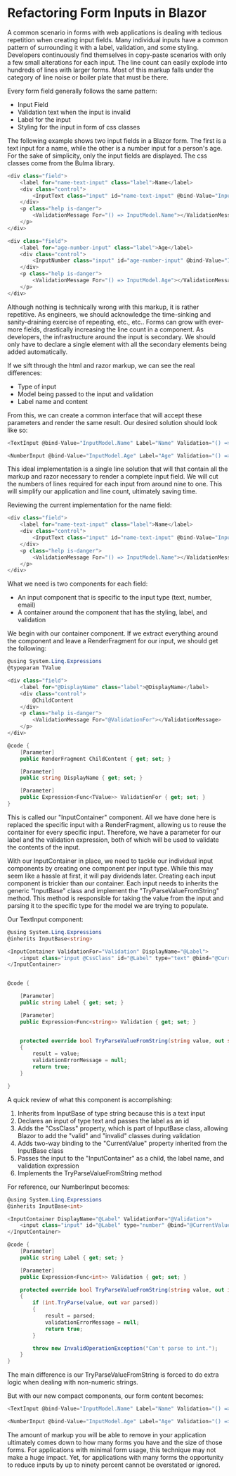 # Refactoring Form Inputs in Blazor

A common scenario in forms with web applications is dealing with tedious repetition when creating input fields. Many individual inputs have a common pattern of surrounding it with a label, validation, and some styling. Developers continuously find themselves in copy-paste scenarios with only a few small alterations for each input. The line count can easily explode into hundreds of lines with larger forms. Most of this markup falls under the category of line noise or boiler plate that must be there.

Every form field generally follows the same pattern:

- Input Field
- Validation text when the input is invalid
- Label for the input
- Styling for the input in form of css classes

The following example shows two input fields in a Blazor form. The first is a text input for a name, while the other is a number input for a person's age. For the sake of simplicity, only the input fields are displayed. The css classes come from the Bulma library.

```csharp
<div class="field">
    <label for="name-text-input" class="label">Name</label>
    <div class="control">
        <InputText class="input" id="name-text-input" @bind-Value="InputModel.Name"></InputText>
    </div>
    <p class="help is-danger">
        <ValidationMessage For="() => InputModel.Name"></ValidationMessage>
    </p>
</div>

<div class="field">
    <label for="age-number-input" class="label">Age</label>
    <div class="control">
        <InputNumber class="input" id="age-number-input" @bind-Value="InputModel.Age"></InputNumber>
    </div>
    <p class="help is-danger">
        <ValidationMessage For="() => InputModel.Age"></ValidationMessage>
    </p>
</div>
```

Although nothing is technically wrong with this markup, it is rather repetitive. As engineers, we should acknowledge the time-sinking and sanity-draining exercise of repeating, etc., etc.. Forms can grow with ever-more fields, drastically increasing the line count in a component. As developers, the infrastructure around the input is secondary. We should only have to declare a single element with all the secondary elements being added automatically.

If we sift through the html and razor markup, we can see the real differences:

- Type of input
- Model being passed to the input and validation
- Label name and content

From this, we can create a common interface that will accept these parameters and render the same result. Our desired solution should look like so:

```csharp
<TextInput @bind-Value="InputModel.Name" Label="Name" Validation="() => InputModel.Name" />

<NumberInput @bind-Value="InputModel.Age" Label="Age" Validation="() => InputModel.Age" />
```

This ideal implementation is a single line solution that will that contain all the markup and razor necessary to render a complete input field. We will cut the numbers of lines required for each input from around nine to one. This will simplify our application and line count, ultimately saving time.

Reviewing the current implementation for the name field:

```csharp
<div class="field">
    <label for="name-text-input" class="label">Name</label>
    <div class="control">
        <InputText class="input" id="name-text-input" @bind-Value="InputModel.Name"></InputText>
    </div>
    <p class="help is-danger">
        <ValidationMessage For="() => InputModel.Name"></ValidationMessage>
    </p>
</div>
```

What we need is two components for each field:

- An input component that is specific to the input type (text, number, email)
- A container around the component that has the styling, label, and validation

We begin with our container component. If we extract everything around the component and leave a RenderFragment for our input, we should get the following:

```csharp
@using System.Linq.Expressions
@typeparam TValue

<div class="field">
    <label for="@DisplayName" class="label">@DisplayName</label>
    <div class="control">
        @ChildContent
    </div>
    <p class="help is-danger">
        <ValidationMessage For="@ValidationFor"></ValidationMessage>
    </p>
</div>

@code {
    [Parameter]
    public RenderFragment ChildContent { get; set; }

    [Parameter]
    public string DisplayName { get; set; }

    [Parameter]
    public Expression<Func<TValue>> ValidationFor { get; set; }
}
```

This is called our "InputContainer" component. All we have done here is replaced the specific input with a RenderFragment, allowing us to reuse the container for every specific input. Therefore, we have a parameter for our label and the validation expression, both of which will be used to validate the contents of the input.

With our InputContainer in place, we need to tackle our individual input components by creating one component per input type. While this may seem like a hassle at first, it will pay dividends later. Creating each input component is trickier than our container. Each input needs to inherits the generic "InputBase" class and implement the "TryParseValueFromString" method. This method is responsible for taking the value from the input and parsing it to the specific type for the model we are trying to populate.

Our TextInput component:

```csharp
@using System.Linq.Expressions
@inherits InputBase<string>

<InputContainer ValidationFor="Validation" DisplayName="@Label">
    <input class="input @CssClass" id="@Label" type="text" @bind="@CurrentValue" />
</InputContainer>


@code {

    [Parameter]
    public string Label { get; set; }

    [Parameter]
    public Expression<Func<string>> Validation { get; set; }


    protected override bool TryParseValueFromString(string value, out string result, out string validationErrorMessage)
    {
        result = value;
        validationErrorMessage = null;
        return true;
    }

}
```

A quick review of what this component is accomplishing:

1. Inherits from InputBase of type string because this is a text input
2. Declares an input of type text and passes the label as an id
3. Adds the "CssClass" property, which is part of InputBase class, allowing Blazor to add the "valid" and "invalid" classes during validation
4. Adds two-way binding to the "CurrentValue" property inherited from the InputBase class
5. Passes the input to the "InputContainer" as a child, the label name, and validation expression
6. Implements the TryParseValueFromString method

For reference, our NumberInput becomes:

```csharp
@using System.Linq.Expressions
@inherits InputBase<int>

<InputContainer DisplayName="@Label" ValidationFor="@Validation">
    <input class="input" id="@Label" type="number" @bind="@CurrentValue" />
</InputContainer>

@code {
    [Parameter]
    public string Label { get; set; }

    [Parameter]
    public Expression<Func<int>> Validation { get; set; }

    protected override bool TryParseValueFromString(string value, out int result, out string validationErrorMessage)
    {
        if (int.TryParse(value, out var parsed))
        {
            result = parsed;
            validationErrorMessage = null;
            return true;
        }

        throw new InvalidOperationException("Can't parse to int.");
    }
}

```

The main difference is our TryParseValueFromString is forced to do extra logic when dealing with non-numeric strings.

But with our new compact components, our form content becomes:

```csharp
<TextInput @bind-Value="InputModel.Name" Label="Name" Validation="() => InputModel.Name" />

<NumberInput @bind-Value="InputModel.Age" Label="Age" Validation="() => InputModel.Age" />
```

The amount of markup you will be able to remove in your application ultimately comes down to how many forms you have and the size of those forms. For applications with minimal form usage, this technique may not make a huge impact. Yet, for applications with many forms the opportunity to reduce inputs by up to ninety percent cannot be overstated or ignored.

